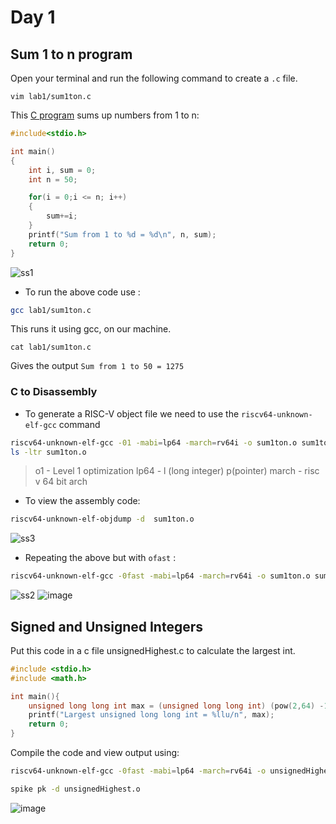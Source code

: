 # Day 1
## Sum 1 to n program
Open your terminal and run the following command to create a  ```.c```  file. 

```shell 
vim lab1/sum1ton.c 
``` 

This [C program](https://github.com/Advaith-RN/pes_asic_class/blob/main/Day%201/sum1ton.c) sums up numbers from 1 to n:

```c
#include<stdio.h>

int main()
{
	int i, sum = 0;
	int n = 50;

	for(i = 0;i <= n; i++)
	{
		sum+=i;
	}
	printf("Sum from 1 to %d = %d\n", n, sum);
	return 0;
}
```
![ss1](https://github.com/Advaith-RN/pes_asic_class/assets/77977360/e664b5cc-7f2c-4db7-aa06-837c28c15c7b)

- To run the above code use :

```bash 
gcc lab1/sum1ton.c
```

This runs it using gcc, on our machine.

```shell
cat lab1/sum1ton.c
```

Gives the output ```Sum from 1 to 50 = 1275```


### C to Disassembly 

- To generate a RISC-V object file we need to use the  ```riscv64-unknown-elf-gcc``` command

```bash
riscv64-unknown-elf-gcc -01 -mabi=lp64 -march=rv64i -o sum1ton.o sum1ton.c
ls -ltr sum1ton.o
```

>o1 - Level 1 optimization
>lp64 - l (long integer) p(pointer) 
>march -  risc v 64 bit arch

- To view the assembly code:

```bash
riscv64-unknown-elf-objdump -d  sum1ton.o 
```
![ss3](https://github.com/Advaith-RN/pes_asic_class/assets/77977360/1f5d56c5-ad56-4600-9d15-c081d10385d9)

- Repeating the above but with ``` ofast ``` :

```bash
riscv64-unknown-elf-gcc -0fast -mabi=lp64 -march=rv64i -o sum1ton.o sum1ton.c
```

![ss2](https://github.com/Advaith-RN/pes_asic_class/assets/77977360/9c6fcd96-e9d2-4960-9ffe-5b344ed5885c)
![image](https://github.com/Advaith-RN/pes_asic_class/assets/77977360/04e590c3-a2b4-48e7-83b4-dbd6f5bf5df5)

## Signed and Unsigned Integers

Put this code in a c file unsignedHighest.c to calculate the largest int.
```c
#include <stdio.h>
#include <math.h>

int main(){
	unsigned long long int max = (unsigned long long int) (pow(2,64) -1);
	printf("Largest unsigned long long int = %llu/n", max);
	return 0;
}
```
Compile the code and view output using:
```bash
riscv64-unknown-elf-gcc -0fast -mabi=lp64 -march=rv64i -o unsignedHighest.o unsignedHighest.c

spike pk -d unsignedHighest.o
```
![image](https://github.com/Advaith-RN/pes_asic_class/assets/77977360/adb88e61-6c96-41ec-a443-da9a089d41a2)


